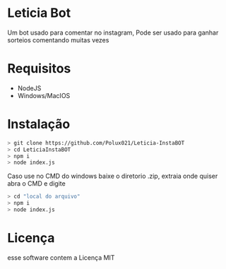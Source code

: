 # Leticia Bot

Um bot usado para comentar no instagram, Pode ser usado para ganhar sorteios comentando muitas vezes


# Requisitos

- NodeJS
- Windows/MacIOS

# Instalação

```bash
> git clone https://github.com/Polux021/Leticia-InstaBOT
> cd LeticiaInstaBOT
> npm i
> node index.js
```

Caso use no CMD do windows baixe o diretorio .zip, extraia onde quiser
abra o CMD e digite

```bash
> cd "local do arquivo"
> npm i
> node index.js
```

# Licença

esse software contem a Licença MIT
